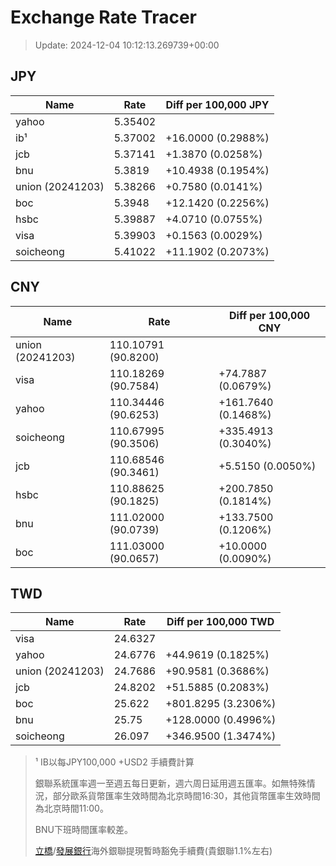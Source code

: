 # Exchange Rate Tracer

> Update: 2024-12-04 10:12:13.269739+00:00

## JPY

| Name             |    Rate | Diff per 100,000 JPY   |
|------------------|---------|------------------------|
| yahoo            | 5.35402 |                        |
| ib¹              | 5.37002 | +16.0000 (0.2988%)     |
| jcb              | 5.37141 | +1.3870 (0.0258%)      |
| bnu              | 5.3819  | +10.4938 (0.1954%)     |
| union (20241203) | 5.38266 | +0.7580 (0.0141%)      |
| boc              | 5.3948  | +12.1420 (0.2256%)     |
| hsbc             | 5.39887 | +4.0710 (0.0755%)      |
| visa             | 5.39903 | +0.1563 (0.0029%)      |
| soicheong        | 5.41022 | +11.1902 (0.2073%)     |

## CNY

| Name             | Rate                | Diff per 100,000 CNY   |
|------------------|---------------------|------------------------|
| union (20241203) | 110.10791	(90.8200) |                        |
| visa             | 110.18269	(90.7584) | +74.7887 (0.0679%)     |
| yahoo            | 110.34446	(90.6253) | +161.7640 (0.1468%)    |
| soicheong        | 110.67995	(90.3506) | +335.4913 (0.3040%)    |
| jcb              | 110.68546	(90.3461) | +5.5150 (0.0050%)      |
| hsbc             | 110.88625	(90.1825) | +200.7850 (0.1814%)    |
| bnu              | 111.02000	(90.0739) | +133.7500 (0.1206%)    |
| boc              | 111.03000	(90.0657) | +10.0000 (0.0090%)     |

## TWD

| Name             |    Rate | Diff per 100,000 TWD   |
|------------------|---------|------------------------|
| visa             | 24.6327 |                        |
| yahoo            | 24.6776 | +44.9619 (0.1825%)     |
| union (20241203) | 24.7686 | +90.9581 (0.3686%)     |
| jcb              | 24.8202 | +51.5885 (0.2083%)     |
| boc              | 25.622  | +801.8295 (3.2306%)    |
| bnu              | 25.75   | +128.0000 (0.4996%)    |
| soicheong        | 26.097  | +346.9500 (1.3474%)    |


> ¹ IB以每JPY100,000 +USD2 手續費計算
>
> 銀聯系統匯率週一至週五每日更新，週六周日延用週五匯率。如無特殊情況，部分歐系貨幣匯率生效時間為北京時間16:30，其他貨幣匯率生效時間為北京時間11:00。
>
> BNU下班時間匯率較差。
>
> [立橋](https://www.wlbank.com.mo/uploads/ueditor/file/20181211/1544536513900230.pdf)/[發展銀行](https://www.mdb.com.mo/Service_Charges_20230728.pdf)海外銀聯提現暫時豁免手續費(貴銀聯1.1%左右)

